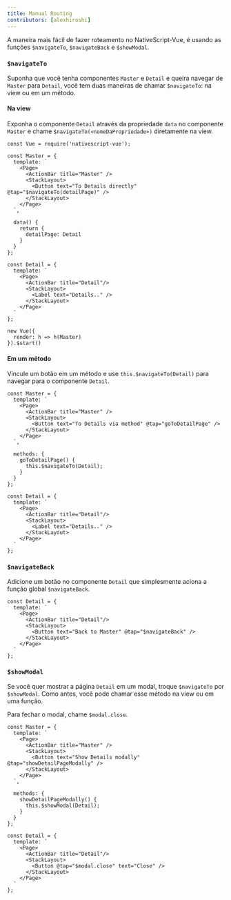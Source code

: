 ```yaml
---
title: Manual Routing
contributors: [alexhiroshi]
---
```


A maneira mais fácil de fazer roteamento no NativeScript-Vue, é usando as funções `$navigateTo`, `$navigateBack` e `$showModal`.

### `$navigateTo`
Suponha que você tenha componentes `Master` e `Detail` e queira navegar de `Master` para `Detail`,
você tem duas maneiras de chamar `$navigateTo`: na view ou em um método.

#### Na view
Exponha o componente `Detail` através da propriedade `data` no componente `Master` e chame `$navigateTo(<nomeDaPropriedade>)` diretamente na view.

```vue
const Vue = require('nativescript-vue');

const Master = {
  template: `
    <Page>
      <ActionBar title="Master" />
      <StackLayout>
        <Button text="To Details directly" @tap="$navigateTo(detailPage)" />
      </StackLayout>
    </Page>
  `,

  data() {
    return {
      detailPage: Detail
    }
  }
};

const Detail = {
  template: `
    <Page>
      <ActionBar title="Detail"/>
      <StackLayout>
        <Label text="Details.." />
      </StackLayout>
    </Page>
  `
};

new Vue({
  render: h => h(Master)
}).$start()
```

#### Em um método
Vincule um botão em um método e use `this.$navigateTo(Detail)` para navegar para o componente `Detail`.

```vue
const Master = {
  template: `
    <Page>
      <ActionBar title="Master" />
      <StackLayout>
        <Button text="To Details via method" @tap="goToDetailPage" />
      </StackLayout>
    </Page>
  `,

  methods: {
    goToDetailPage() {
      this.$navigateTo(Detail);
    }
  }
};

const Detail = {
  template: `
    <Page>
      <ActionBar title="Detail"/>
      <StackLayout>
        <Label text="Details.." />
      </StackLayout>
    </Page>
  `
};
```

### `$navigateBack`
Adicione um botão no componente `Detail` que simplesmente aciona a função global `$navigateBack`.

```vue
const Detail = {
  template: `
    <Page>
      <ActionBar title="Detail"/>
      <StackLayout>
        <Button text="Back to Master" @tap="$navigateBack" />
      </StackLayout>
    </Page>
  `
};
```

### `$showModal`
Se você quer mostrar a página `Detail` em um modal, troque `$navigateTo` por `$showModal`.
Como antes, você pode chamar esse método na view ou em uma função.

Para fechar o modal, chame `$modal.close`.

```vue
const Master = {
  template: `
    <Page>
      <ActionBar title="Master" />
      <StackLayout>
        <Button text="Show Details modally" @tap="showDetailPageModally" />
      </StackLayout>
    </Page>
  `,

  methods: {
    showDetailPageModally() {
      this.$showModal(Detail);
    }
  }
};

const Detail = {
  template: `
    <Page>
      <ActionBar title="Detail"/>
      <StackLayout>
        <Button @tap="$modal.close" text="Close" />
      </StackLayout>
    </Page>
  `
};
